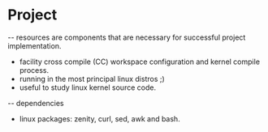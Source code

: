 # Project 

-- resources are components that are necessary for successful project implementation.
 
* facility cross compile (CC) workspace configuration and kernel compile process.
* running in the most principal linux distros ;)
* useful to study linux kernel source code.

-- dependencies

* linux packages: zenity, curl, sed, awk and bash.
